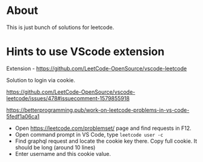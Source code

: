 # About
This is just bunch of solutions for leetcode.


# Hints to use VScode extension
Extension - https://github.com/LeetCode-OpenSource/vscode-leetcode

Solution to login via cookie.

https://github.com/LeetCode-OpenSource/vscode-leetcode/issues/478#issuecomment-1579855918

https://betterprogramming.pub/work-on-leetcode-problems-in-vs-code-5fedf1a06ca1

- Open https://leetcode.com/problemset/ page and find requests in F12.
- Open command prompt in VS Code, type `leetcode user -c`
- Find graphql request and locate the cookie key there. Copy full cookie. It should be long (around 10 lines)
- Enter username and this cookie value.
